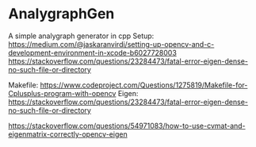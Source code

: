 # AnalygraphGen
A simple analygraph generator in cpp
Setup:
https://medium.com/@jaskaranvirdi/setting-up-opencv-and-c-development-environment-in-xcode-b6027728003
https://stackoverflow.com/questions/23284473/fatal-error-eigen-dense-no-such-file-or-directory

Makefile:
https://www.codeproject.com/Questions/1275819/Makefile-for-Cplusplus-program-with-opencv
Eigen:
https://stackoverflow.com/questions/23284473/fatal-error-eigen-dense-no-such-file-or-directory

https://stackoverflow.com/questions/54971083/how-to-use-cvmat-and-eigenmatrix-correctly-opencv-eigen